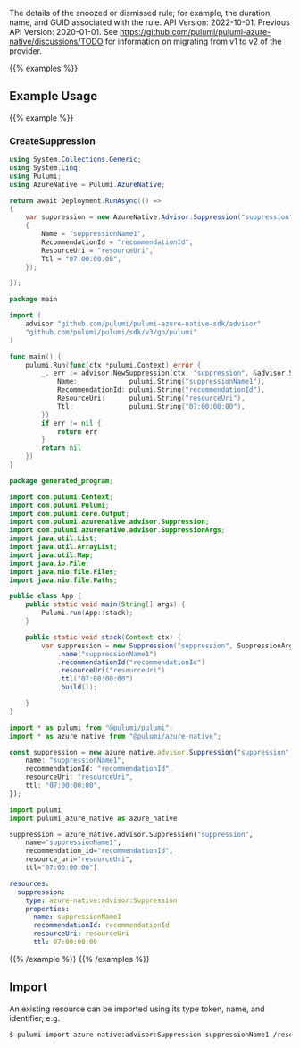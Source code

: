 The details of the snoozed or dismissed rule; for example, the duration, name, and GUID associated with the rule.
API Version: 2022-10-01.
Previous API Version: 2020-01-01. See https://github.com/pulumi/pulumi-azure-native/discussions/TODO for information on migrating from v1 to v2 of the provider.

{{% examples %}}
## Example Usage
{{% example %}}
### CreateSuppression
```csharp
using System.Collections.Generic;
using System.Linq;
using Pulumi;
using AzureNative = Pulumi.AzureNative;

return await Deployment.RunAsync(() => 
{
    var suppression = new AzureNative.Advisor.Suppression("suppression", new()
    {
        Name = "suppressionName1",
        RecommendationId = "recommendationId",
        ResourceUri = "resourceUri",
        Ttl = "07:00:00:00",
    });

});


```

```go
package main

import (
	advisor "github.com/pulumi/pulumi-azure-native-sdk/advisor"
	"github.com/pulumi/pulumi/sdk/v3/go/pulumi"
)

func main() {
	pulumi.Run(func(ctx *pulumi.Context) error {
		_, err := advisor.NewSuppression(ctx, "suppression", &advisor.SuppressionArgs{
			Name:             pulumi.String("suppressionName1"),
			RecommendationId: pulumi.String("recommendationId"),
			ResourceUri:      pulumi.String("resourceUri"),
			Ttl:              pulumi.String("07:00:00:00"),
		})
		if err != nil {
			return err
		}
		return nil
	})
}

```

```java
package generated_program;

import com.pulumi.Context;
import com.pulumi.Pulumi;
import com.pulumi.core.Output;
import com.pulumi.azurenative.advisor.Suppression;
import com.pulumi.azurenative.advisor.SuppressionArgs;
import java.util.List;
import java.util.ArrayList;
import java.util.Map;
import java.io.File;
import java.nio.file.Files;
import java.nio.file.Paths;

public class App {
    public static void main(String[] args) {
        Pulumi.run(App::stack);
    }

    public static void stack(Context ctx) {
        var suppression = new Suppression("suppression", SuppressionArgs.builder()        
            .name("suppressionName1")
            .recommendationId("recommendationId")
            .resourceUri("resourceUri")
            .ttl("07:00:00:00")
            .build());

    }
}

```

```typescript
import * as pulumi from "@pulumi/pulumi";
import * as azure_native from "@pulumi/azure-native";

const suppression = new azure_native.advisor.Suppression("suppression", {
    name: "suppressionName1",
    recommendationId: "recommendationId",
    resourceUri: "resourceUri",
    ttl: "07:00:00:00",
});

```

```python
import pulumi
import pulumi_azure_native as azure_native

suppression = azure_native.advisor.Suppression("suppression",
    name="suppressionName1",
    recommendation_id="recommendationId",
    resource_uri="resourceUri",
    ttl="07:00:00:00")

```

```yaml
resources:
  suppression:
    type: azure-native:advisor:Suppression
    properties:
      name: suppressionName1
      recommendationId: recommendationId
      resourceUri: resourceUri
      ttl: 07:00:00:00

```

{{% /example %}}
{{% /examples %}}

## Import

An existing resource can be imported using its type token, name, and identifier, e.g.

```sh
$ pulumi import azure-native:advisor:Suppression suppressionName1 /resourceUri/providers/Microsoft.Advisor/recommendations/recommendationId/suppressions/suppressionName1 
```
